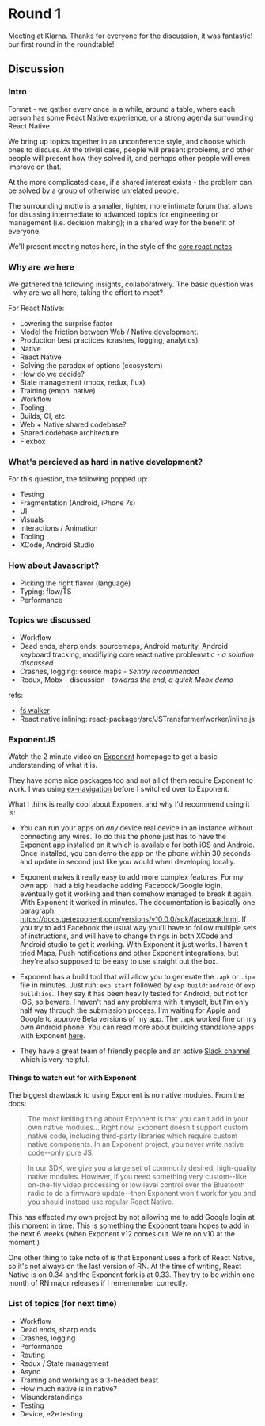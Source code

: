 # Round 1

Meeting at Klarna.
Thanks for everyone for the discussion, it was fantastic! our first round in the roundtable!


## Discussion

### Intro

Format - we gather every once in a while, around a table, where each person
has some React Native experience, or a strong agenda surrounding React Native.

We bring up topics together in an unconference style, and choose which ones to
discuss. At the trivial case, people will present problems, and other people will
present how they solved it, and perhaps other people will even improve on that.

At the more complicated case, if a shared interest exists - the problem can be
solved by a group of otherwise unrelated people.

The surrounding motto is a smaller, tighter, more intimate forum that allows
for disussing intermediate to advanced topics for engineering or management
(i.e. decision making); in a shared way for the benefit of everyone.

We'll present meeting notes here, in the style of the [core react
notes](https://github.com/reactjs/core-notes)


### Why are we here

We gathered the following insights, collaboratively. The basic question
was - why are we all here, taking the effort to meet?

For React Native:

- Lowering the surprise factor
- Model the friction between Web / Native development.
- Production best practices (crashes, logging, analytics)
- Native
- React Native
- Solving the paradox of options (ecosystem)
- How do we decide?
- State management (mobx, redux, flux)
- Training (emph. native)
- Workflow
- Tooling
- Builds, CI, etc.
- Web + Native shared codebase?
- Shared codebase architecture
- Flexbox

### What's percieved as hard in native development?

For this question, the following popped up:

- Testing
- Fragmentation (Android, iPhone 7s)
- UI
- Visuals
- Interactions / Animation
- Tooling
- XCode, Android Studio

### How about Javascript?

- Picking the right flavor (language)
- Typing: flow/TS
- Performance

### Topics we discussed

- Workflow
- Dead ends, sharp ends: sourcemaps, Android maturity, Android keyboard tracking, modifiying core react native problematic - _a solution discussed_
- Crashes, logging: source maps - _Sentry recommended_
- Redux, Mobx - discussion - _towards the end, a quick Mobx demo_

refs:
- [fs walker](https://github.com/jondot/react-native-fs-walker)
- React native inlining: react-packager/src/JSTransformer/worker/inline.js

### ExponentJS
Watch the 2 minute video on [Exponent](https://getexponent.com/) homepage to get a basic understanding of what it is.

They have some nice packages too and not all of them require Exponent to work. I was using [ex-navigation](https://github.com/exponentjs/ex-navigation) before I switched over to Exponent.

What I think is really cool about Exponent and why I'd recommend using it is:

* You can run your apps on *any* device real device in an instance without connecting any wires. To do this the phone just has to have the Exponent app installed on it which is available for both iOS and Android. Once installed, you can demo the app on the phone within 30 seconds and update in second just like you would when developing locally.

* Exponent makes it really easy to add more complex features. For my own app I had a big headache adding Facebook/Google login, eventually got it working and then somehow managed to break it again. With Exponent it worked in minutes. The documentation is basically one paragraph: https://docs.getexponent.com/versions/v10.0.0/sdk/facebook.html. If you try to add Facebook the usual way you'll have to follow multiple sets of instructions, and will have to change things in both XCode and Android studio to get it working. With Exponent it just works. I haven't tried Maps, Push notifications and other Exponent integrations, but they're also supposed to be easy to use straight out the box.

* Exponent has a build tool that will allow you to generate the `.apk` or `.ipa` file in minutes. Just run: `exp start` followed by `exp build:android` or `exp build:ios`. They say it has been heavily tested for Android, but not for iOS, so beware. I haven't had any problems with it myself, but I'm only half way through the submission process. I'm waiting for Apple and Google to approve Beta versions of my app. The `.apk` worked fine on my own Android phone. You can read more about building standalone apps with Exponent [here](https://docs.getexponent.com/versions/v10.0.0/guides/building-standalone-apps.html).

* They have a great team of friendly people and an active [Slack channel](https://slack.exponentjs.com/) which is very helpful.

#### Things to watch out for with Exponent
The biggest drawback to using Exponent is no native modules. From the docs:

> The most limiting thing about Exponent is that you can't add in your own native modules... Right now, Exponent doesn't support custom native code, including third-party libraries which require custom native components. In an Exponent project, you never write native code--only pure JS.

> In our SDK, we give you a large set of commonly desired, high-quality native modules. However, if you need something very custom--like on-the-fly video processing or low level control over the Bluetooth radio to do a firmware update--then Exponent won't work for you and you should instead use regular React Native.

This has effected my own project by not allowing me to add Google login at this moment in time. This is something the Exponent team hopes to add in the next 6 weeks (when Exponent v12 comes out. We're on v10 at the moment.)

One other thing to take note of is that Exponent uses a fork of React Native, so it's not always on the last version of RN. At the time of writing, React Native is on 0.34 and the Exponent fork is at 0.33. They try to be within one month of RN major releases if I rememember correctly.

### List of topics (for next time)

- Workflow
- Dead ends, sharp ends
- Crashes, logging
- Performance
- Routing
- Redux / State management
- Async
- Training and working as a 3-headed beast
- How much native is in native?
- Misunderstandings
- Testing
- Device, e2e testing

